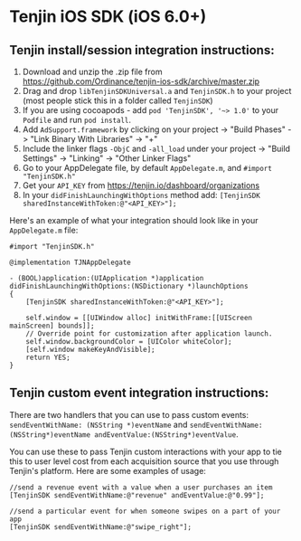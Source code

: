 Tenjin iOS SDK (iOS 6.0+)
==============

Tenjin install/session integration instructions:
-------------------------------
1. Download and unzip the .zip file from https://github.com/Ordinance/tenjin-ios-sdk/archive/master.zip
2. Drag and drop `libTenjinSDKUniversal.a` and `TenjinSDK.h` to your project (most people stick this in a folder called `TenjinSDK`) 
3. If you are using cocoapods - add `pod 'TenjinSDK', '~> 1.0'` to your `Podfile` and run `pod install`.
3. Add `AdSupport.framework` by clicking on your project -> "Build Phases" -> "Link Binary With Libraries" -> "+"
4. Include the linker flags `-ObjC` and `-all_load` under your project -> "Build Settings" -> "Linking" -> "Other Linker Flags"
4. Go to your AppDelegate file, by default `AppDelegate.m`, and `#import "TenjinSDK.h"`
5. Get your `API_KEY` from https://tenjin.io/dashboard/organizations
6. In your `didFinishLaunchingWithOptions` method add: `[TenjinSDK sharedInstanceWithToken:@"<API_KEY>"];`

Here's an example of what your integration should look like in your `AppDelegate.m` file:

```
#import "TenjinSDK.h"

@implementation TJNAppDelegate

- (BOOL)application:(UIApplication *)application didFinishLaunchingWithOptions:(NSDictionary *)launchOptions
{
    [TenjinSDK sharedInstanceWithToken:@"<API_KEY>"];
    
    self.window = [[UIWindow alloc] initWithFrame:[[UIScreen mainScreen] bounds]];
    // Override point for customization after application launch.
    self.window.backgroundColor = [UIColor whiteColor];
    [self.window makeKeyAndVisible];
    return YES;
}
```

Tenjin custom event integration instructions:
--------
There are two handlers that you can use to pass custom events: `sendEventWithName: (NSString *)eventName` and `sendEventWithName:(NSString*)eventName andEventValue:(NSString*)eventValue`.

You can use these to pass Tenjin custom interactions with your app to tie this to user level cost from each acquisition source that you use through Tenjin's platform. Here are some examples of usage:

```
//send a revenue event with a value when a user purchases an item
[TenjinSDK sendEventWithName:@"revenue" andEventValue:@"0.99"];

//send a particular event for when someone swipes on a part of your app
[TenjinSDK sendEventWithName:@"swipe_right"];

```
